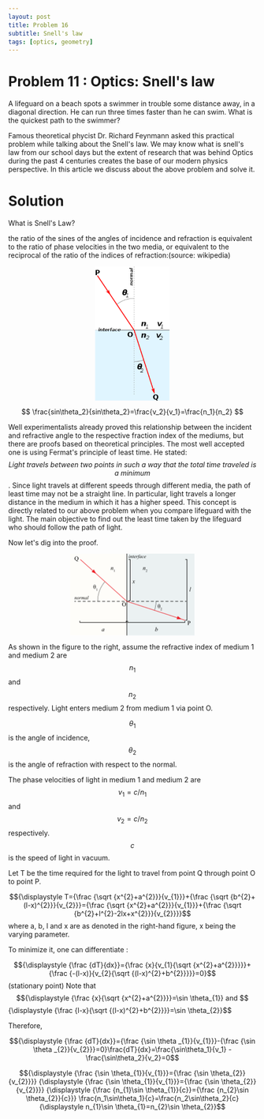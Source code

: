 ```yaml
---
layout: post
title: Problem 16
subtitle: Snell's law
tags: [optics, geometry]
---
```

# Problem 11 : Optics: Snell's law

A lifeguard on a beach spots a swimmer in trouble some distance away, in a diagonal direction. He can run three times faster than he can swim. What is the quickest path to the swimmer?

Famous theoretical phycist Dr. Richard Feynmann asked this practical problem while talking about the Snell's law. We may know what is snell's law from our school days but the extent of research that was behind Optics during the past 4 centuries creates the base of our modern physics perspective. In this article we discuss about the above problem and solve it.

# Solution

What is Snell's Law?

the ratio of the sines of the angles of incidence and refraction is equivalent to the ratio of phase velocities in the two media, or equivalent to the reciprocal of the ratio of the indices of refraction:(source: wikipedia)

<center><img style=" display: block; margin-left: auto; margin-right: auto;width: 30%;" src="../assets/Prob16_fig1.png"></center>

$$
\frac{sin\theta_2}{sin\theta_2}=\frac{v_2}{v_1}=\frac{n_1}{n_2}
$$

Well experimentalists already proved this relationship between the incident and refractive angle to the respective fraction index of the mediums, but there are proofs based on theoretical principles. The most well accepted one is using Fermat's principle of least time. 
He stated: $$ \textit{Light travels between two points in such a way that the total time traveled is a minimum}$$. Since light travels at different speeds through different media, the path of least time may not be a straight line. In particular, light travels a longer distance in the medium in which it has a higher speed. 
This concept is directly related to our above problem when you compare lifeguard with the light. The main objective to find out the least time taken by the lifeguard who should follow the path of light.

Now let's dig into the proof. 

<center><img style=" display: block; margin-left: auto; margin-right: auto;width: 50%;" src="../assets/Prob16_fig2.png"></center>

As shown in the figure to the right, assume the refractive index of medium 1 and medium 2 are $${\displaystyle n_{1}}$$ and $${\displaystyle n_{2}}$$ respectively. Light enters medium 2 from medium 1 via point O.

$${\displaystyle \theta_{1}}$$ is the angle of incidence, $${\displaystyle\theta_{2}}$$ is the angle of refraction with respect to the normal.

The phase velocities of light in medium 1 and medium 2 are $${\displaystyle v_{1}=c/n_{1}}$$ and $${\displaystyle v_{2}=c/n_{2}}$$ respectively. $${\displaystyle c}$$ is the speed of light in vacuum.

Let T be the time required for the light to travel from point Q through point O to point P.

$${\displaystyle T={\frac {\sqrt {x^{2}+a^{2}}}{v_{1}}}+{\frac {\sqrt {b^{2}+(l-x)^{2}}}{v_{2}}}={\frac {\sqrt {x^{2}+a^{2}}}{v_{1}}}+{\frac {\sqrt {b^{2}+l^{2}-2lx+x^{2}}}{v_{2}}}}$$
where a, b, l and x are as denoted in the right-hand figure, x being the varying parameter.

To minimize it, one can differentiate :

$${\displaystyle {\frac {dT}{dx}}={\frac {x}{v_{1}{\sqrt {x^{2}+a^{2}}}}}+{\frac {-(l-x)}{v_{2}{\sqrt {(l-x)^{2}+b^{2}}}}}=0}$$ (stationary point)
Note that $${\displaystyle {\frac {x}{\sqrt {x^{2}+a^{2}}}}=\sin \theta_{1}} and $${\displaystyle {\frac {l-x}{\sqrt {(l-x)^{2}+b^{2}}}}=\sin \theta_{2}}$$

Therefore,
	
$${\displaystyle {\frac {dT}{dx}}={\frac {\sin \theta _{1}}{v_{1}}}-{\frac {\sin \theta _{2}}{v_{2}}}=0}\frac{dT}{dx}=\frac{\sin\theta_1}{v_1} - \frac{\sin\theta_2}{v_2}=0$$

$${\displaystyle {\frac {\sin \theta_{1}}{v_{1}}}={\frac {\sin \theta_{2}}{v_{2}}}}
{\displaystyle {\frac {\sin \theta_{1}}{v_{1}}}={\frac {\sin \theta_{2}}{v_{2}}}}
{\displaystyle {\frac {n_{1}\sin \theta_{1}}{c}}={\frac {n_{2}\sin \theta_{2}}{c}}}
\frac{n_1\sin\theta_1}{c}=\frac{n_2\sin\theta_2}{c}
{\displaystyle n_{1}\sin \theta_{1}=n_{2}\sin \theta_{2}}$$